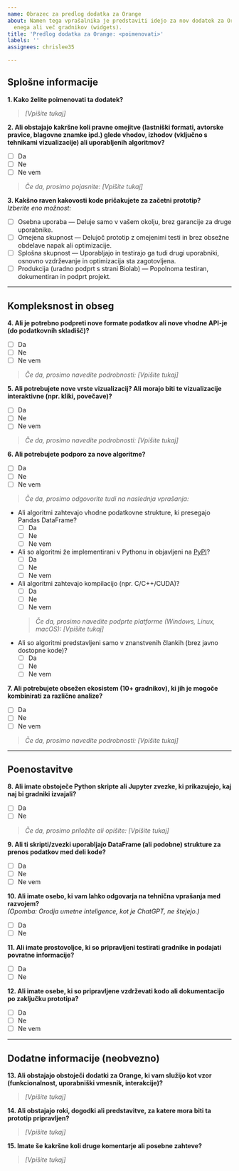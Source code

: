 ```yaml
---
name: Obrazec za predlog dodatka za Orange
about: Namen tega vprašalnika je predstaviti idejo za nov dodatek za Orange, ki vsebuje
  enega ali več gradnikov (widgets).
title: 'Predlog dodatka za Orange: <poimenovati>'
labels: ''
assignees: chrislee35

---
```


## Splošne informacije

**1. Kako želite poimenovati ta dodatek?**  
> _[Vpišite tukaj]_

**2. Ali obstajajo kakršne koli pravne omejitve (lastniški formati, avtorske pravice, blagovne znamke ipd.) glede vhodov, izhodov (vključno s tehnikami vizualizacije) ali uporabljenih algoritmov?**  
- [ ] Da
- [ ] Ne
- [ ] Ne vem  
> _Če da, prosimo pojasnite: [Vpišite tukaj]_

**3. Kakšno raven kakovosti kode pričakujete za začetni prototip?**  
_Izberite eno možnost:_
- [ ] Osebna uporaba — Deluje samo v vašem okolju, brez garancije za druge uporabnike.
- [ ] Omejena skupnost — Delujoč prototip z omejenimi testi in brez obsežne obdelave napak ali optimizacije.
- [ ] Splošna skupnost — Uporabljajo in testirajo ga tudi drugi uporabniki, osnovno vzdrževanje in optimizacija sta zagotovljena.
- [ ] Produkcija (uradno podprt s strani Biolab) — Popolnoma testiran, dokumentiran in podprt projekt.

---

## Kompleksnost in obseg

**4. Ali je potrebno podpreti nove formate podatkov ali nove vhodne API-je (do podatkovnih skladišč)?**  
- [ ] Da
- [ ] Ne
- [ ] Ne vem  
> _Če da, prosimo navedite podrobnosti: [Vpišite tukaj]_

**5. Ali potrebujete nove vrste vizualizacij? Ali morajo biti te vizualizacije interaktivne (npr. kliki, povečave)?**  
- [ ] Da
- [ ] Ne
- [ ] Ne vem  
> _Če da, prosimo navedite podrobnosti: [Vpišite tukaj]_

**6. Ali potrebujete podporo za nove algoritme?**  
- [ ] Da
- [ ] Ne
- [ ] Ne vem  
> _Če da, prosimo odgovorite tudi na naslednja vprašanja:_
  - Ali algoritmi zahtevajo vhodne podatkovne strukture, ki presegajo Pandas DataFrame?
    - [ ] Da
    - [ ] Ne
    - [ ] Ne vem
  - Ali so algoritmi že implementirani v Pythonu in objavljeni na [PyPI](https://pypi.org/)?
    - [ ] Da
    - [ ] Ne
    - [ ] Ne vem
  - Ali algoritmi zahtevajo kompilacijo (npr. C/C++/CUDA)?
    - [ ] Da
    - [ ] Ne
    - [ ] Ne vem  
    > _Če da, prosimo navedite podprte platforme (Windows, Linux, macOS): [Vpišite tukaj]_
  - Ali so algoritmi predstavljeni samo v znanstvenih člankih (brez javno dostopne kode)?
    - [ ] Da
    - [ ] Ne
    - [ ] Ne vem

**7. Ali potrebujete obsežen ekosistem (10+ gradnikov), ki jih je mogoče kombinirati za različne analize?**  
- [ ] Da
- [ ] Ne
- [ ] Ne vem  
> _Če da, prosimo navedite podrobnosti: [Vpišite tukaj]_

---

## Poenostavitve

**8. Ali imate obstoječe Python skripte ali Jupyter zvezke, ki prikazujejo, kaj naj bi gradniki izvajali?**  
- [ ] Da
- [ ] Ne  
> _Če da, prosimo priložite ali opišite: [Vpišite tukaj]_

**9. Ali ti skripti/zvezki uporabljajo DataFrame (ali podobne) strukture za prenos podatkov med deli kode?**  
- [ ] Da
- [ ] Ne
- [ ] Ne vem

**10. Ali imate osebo, ki vam lahko odgovarja na tehnična vprašanja med razvojem?**  
_(Opomba: Orodja umetne inteligence, kot je ChatGPT, ne štejejo.)_
- [ ] Da
- [ ] Ne

**11. Ali imate prostovoljce, ki so pripravljeni testirati gradnike in podajati povratne informacije?**  
- [ ] Da
- [ ] Ne

**12. Ali imate osebe, ki so pripravljene vzdrževati kodo ali dokumentacijo po zaključku prototipa?**  
- [ ] Da
- [ ] Ne
- [ ] Ne vem

---

## Dodatne informacije (neobvezno)

**13. Ali obstajajo obstoječi dodatki za Orange, ki vam služijo kot vzor (funkcionalnost, uporabniški vmesnik, interakcije)?**  
> _[Vpišite tukaj]_

**14. Ali obstajajo roki, dogodki ali predstavitve, za katere mora biti ta prototip pripravljen?**  
> _[Vpišite tukaj]_

**15. Imate še kakršne koli druge komentarje ali posebne zahteve?**  
> _[Vpišite tukaj]_
